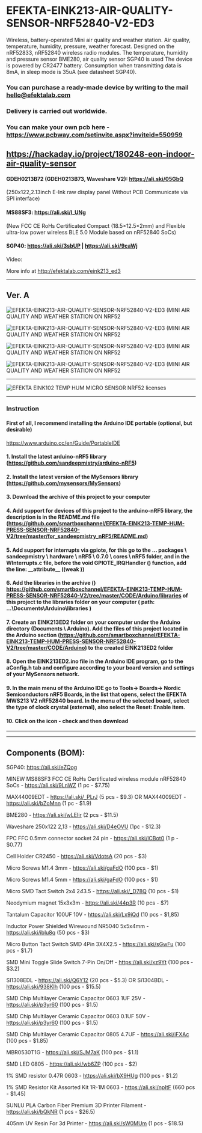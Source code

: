 # EFEKTA-EINK213-AIR-QUALITY-SENSOR-NRF52840-V2-ED3


Wireless, battery-operated Mini air quality and weather station. Air quality, temperature, humidity, pressure, weather forecast. Designed on the nRF52833, nRF52840 wireless radio modules. The temperature, humidity and pressure sensor BME280, air quality sensor SGP40 is used The device is powered by CR2477 battery. Consumption when transmitting data is 8mA, in sleep mode is 35uA (see datasheet SGP40).

### You can purchase a ready-made device by writing to the mail hello@efektalab.com
### Delivery is carried out worldwide.

### You can make your own pcb here - https://www.pcbway.com/setinvite.aspx?inviteid=550959

https://hackaday.io/project/180248-eon-indoor-air-quality-sensor
---


#### GDEH0213B72 (GDEH0213B73, Waveshare V2): https://ali.ski/05GbQ

(250x122,2.13inch E-Ink raw display panel Without PCB Communicate via SPI interface)

#### MS88SF3: https://ali.ski/I_UNg

(New FCC CE RoHs Certificated Compact (18.5×12.5×2mm) and Flexible ultra-low power wireless BLE 5.0 Module based on nRF52840 SoCs)

#### SGP40: https://ali.ski/3sbUP  |  https://ali.ski/9caWj

Video: 

More info at http://efektalab.com/eink213_ed3

---
## Ver. A

![EFEKTA-EINK213-AIR-QUALITY-SENSOR-NRF52840-V2-ED3 (MINI AIR QUALITY AND WEATHER STATION ON NRF52](https://github.com/smartboxchannel/EFEKTA-EINK213-AIR-QUALITY-SENSOR-NRF52840-V2-ED3/blob/release-2.3a/IMAGES/a.png) 



![EFEKTA-EINK213-AIR-QUALITY-SENSOR-NRF52840-V2-ED3 (MINI AIR QUALITY AND WEATHER STATION ON NRF52](https://github.com/smartboxchannel/EFEKTA-EINK213-AIR-QUALITY-SENSOR-NRF52840-V2-ED3/blob/release-2.3a/IMAGES/IMG_20210524_220731.jpg) 


![EFEKTA-EINK213-AIR-QUALITY-SENSOR-NRF52840-V2-ED3 (MINI AIR QUALITY AND WEATHER STATION ON NRF52](https://github.com/smartboxchannel/EFEKTA-EINK213-AIR-QUALITY-SENSOR-NRF52840-V2-ED3/blob/release-2.3a/IMAGES/IMG_20210524_220528.jpg) 


![EFEKTA-EINK213-AIR-QUALITY-SENSOR-NRF52840-V2-ED3 (MINI AIR QUALITY AND WEATHER STATION ON NRF52](https://github.com/smartboxchannel/EFEKTA-EINK213-AIR-QUALITY-SENSOR-NRF52840-V2-ED3/blob/release-2.5/IMAGES/005.jpg) 


---

![EFEKTA EINK102 TEMP HUM MICRO SENSOR NRF52 licenses](https://github.com/smartboxchannel/EFEKTA-EINK102-TEMP-HUM-MICRO-SENSOR-NRF52/blob/master/IMAGES/licenses.png)

---

### Instruction

#### First of all, I recommend installing the Arduino IDE portable (optional, but desirable)

https://www.arduino.cc/en/Guide/PortableIDE

#### 1. Install the latest arduino-nRF5 library (https://github.com/sandeepmistry/arduino-nRF5)

#### 2. Install the latest version of the MySensors library (https://github.com/mysensors/MySensors)

#### 3. Download the archive of this project to your computer

#### 4. Add support for devices of this project to the arduino-nRF5 library, the description is in the README.md file (https://github.com/smartboxchannel/EFEKTA-EINK213-TEMP-HUM-PRESS-SENSOR-NRF52840-V2/tree/master/for_sandeepmistry_nRF5/README.md)

#### 5. Add support for interrupts via gpiote, for this go to the ... packages \ sandeepmistry \ hardware \ nRF5 \ 0.7.0 \ cores \ nRF5 folder, and in the WInterrupts.c file, before the void GPIOTE_IRQHandler () function, add the line: \_\_attribute\_\_ ((weak ))

#### 6. Add the libraries in the archive () https://github.com/smartboxchannel/EFEKTA-EINK213-TEMP-HUM-PRESS-SENSOR-NRF52840-V2/tree/master/CODE/Arduino/libraries  of this project to the libraries folder on your computer ( path: ...\Documents\Arduino\libraries )

#### 7. Create an EINK213ED2 folder on your computer under the Arduino directory (Documents \ Arduino). Add the files of this project located in the Arduino section (https://github.com/smartboxchannel/EFEKTA-EINK213-TEMP-HUM-PRESS-SENSOR-NRF52840-V2/tree/master/CODE/Arduino) to the created EINK213ED2 folder

#### 8. Open the EINK213ED2.ino file in the Arduino IDE program, go to the aConfig.h tab and configure according to your board version and settings of your MySensors network.

#### 9. In the main menu of the Arduino IDE go to Tools-> Boards-> Nordic Semiconductors nRF5 Boards, in the list that opens, select the EFEKTA MWS213 V2 nRF52840 board. In the menu of the selected board, select the type of clock crystal (external), also select the Reset: Enable item.

#### 10. Click on the icon - check and then download

---

---

## Components (BOM):

SGP40: https://ali.ski/eZQog

MINEW MS88SF3 FCC CE RoHs Certificated wireless module nRF52840 SoCs - https://ali.ski/9LnWZ (1 pc - $7.75)

MAX44009EDT  - https://ali.ski/_PLrJ  (5 pcs - $9.3)
OR
MAX44009EDT  - https://ali.ski/bZoMnn  (1 pc - $1.9)

BME280 - https://ali.ski/wLEIir (2 pcs - $11.5)

Waveshare 250x122 2,13 - https://ali.ski/D4eOVU (1pc - $12.3)

FPC FFC 0.5mm connector socket 24 pin - https://ali.ski/lCBot0 (1 p - $0.77)

Cell Holder CR2450 - https://ali.ski/VdotsA (20 pcs - $3)

Micro Screws M1.4 3mm - https://ali.ski/gaFdO (100 pcs - $1)

Micro Screws M1.4 5mm - https://ali.ski/gaFdO (100 pcs - $1)

Micro SMD Tact Switch 2x4 2*4*3.5 - https://ali.ski/_D78Q (10 pcs - $1)

Neodymium magnet 15x3x3m - https://ali.ski/44p3R (10 pcs - $7)

Tantalum Capacitor 100UF 10V - https://ali.ski/Lx9iQd (10 pcs - $1,85)

Inductor Power Shielded Wirewound NR5040 5x5x4mm - https://ali.ski/iblu8q (50 pcs - $3)

Micro Button Tact Switch SMD 4Pin 3X4X2.5 - https://ali.ski/sGwFu (100 pcs - $1.7)

SMD Mini Toggle Slide Switch 7-Pin On/Off - https://ali.ski/xz9Yt (100 pcs - $3.2)

SI1308EDL - https://ali.ski/Q6Y12 (20 pcs - $5.3)
OR
Si1304BDL - https://ali.ski/938Klh (100 pcs - $15.5)

SMD Chip Multilayer Ceramic Capacitor 0603 1UF 25V - https://ali.ski/p3yr60 (100 pcs - $1.5)

SMD Chip Multilayer Ceramic Capacitor 0603 0.1UF 50V - https://ali.ski/p3yr60 (100 pcs - $1.5)

SMD Chip Multilayer Ceramic Capacitor 0805 4.7UF - https://ali.ski/iFXAc (100 pcs - $1.85)

MBR0530T1G - https://ali.ski/SJM7aK (100 pcs - $1.1)

SMD LED 0805 - https://ali.ski/wb6ZP (100 pcs - $2)

1% SMD resistor 0.47R 0603 - https://ali.ski/bX9HUg (100 pcs - $1.2)

1% SMD Resistor Kit Assorted Kit 1R-1M 0603 -  https://ali.ski/npItF (660 pcs - $1.45)


SUNLU PLA Carbon Fiber Premium 3D Printer Filament - https://ali.ski/bQkNR (1 pcs - $26.5)

405nm UV Resin For 3d Printer - https://ali.ski/sW0MUm (1 pcs - $18.5)
